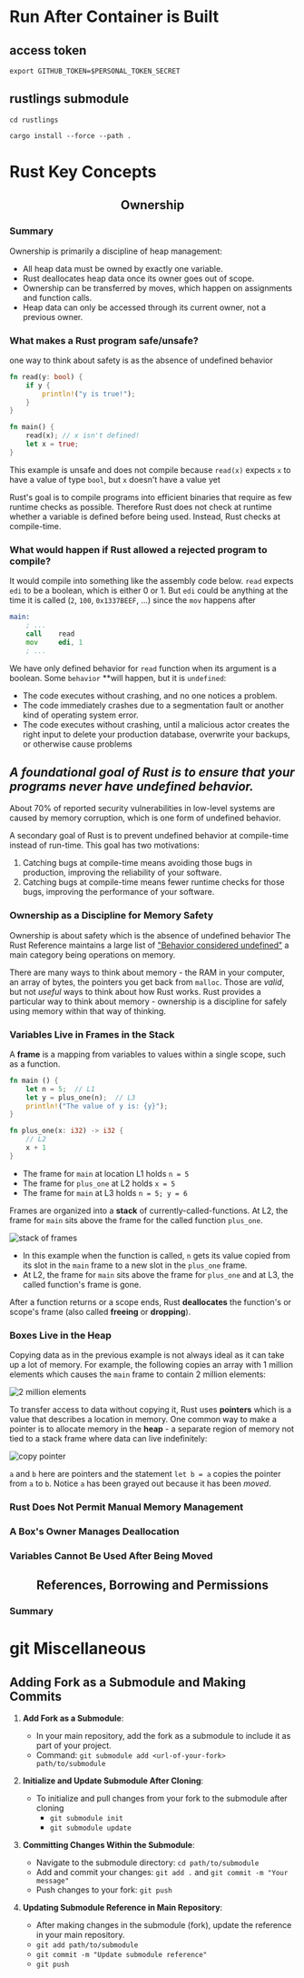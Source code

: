 # Run After Container is Built

## access token
`export GITHUB_TOKEN=$PERSONAL_TOKEN_SECRET`

## rustlings submodule
`cd rustlings`

`cargo install --force --path .`


# Rust Key Concepts

## <div align="center">Ownership</div>
### Summary
Ownership is primarily a discipline of heap management:
 - All heap data must be owned by exactly one variable.
 - Rust deallocates heap data once its owner goes out of scope.
 - Ownership can be transferred by moves, which happen on assignments and function calls.
 - Heap data can only be accessed through its current owner, not a previous owner.

### What makes a Rust program safe/unsafe?
one way to think about safety is as the absence of undefined behavior
```rust 
fn read(y: bool) {
    if y {
        println!("y is true!");
    }
}

fn main() {
    read(x); // x isn't defined!
    let x = true;
}
```
 This example is unsafe and does not compile because `read(x)` expects `x` to have a value
 of type `bool`, but `x` doesn't have a value yet

 Rust's goal is to compile programs into efficient binaries that require as few runtime checks as possible. Therefore Rust does not check at runtime whether a variable is defined before being used. Instead, Rust checks at compile-time.

 ### What would happen if Rust allowed a rejected program to compile?
It would compile into something like the assembly code below.
`read` expects `edi` to be a boolean, which is either 0 or 1. But `edi` could be anything
at the time it is called (`2`, `100`, `0x1337BEEF`, ...) since the `mov` happens after
```asm
main:
    ; ...
    call    read
    mov     edi, 1
    ; ...
```
We have only defined behavior for `read` function when its argument is a boolean.
Some `behavior` **will happen, but it is `undefined`:
 - The code executes without crashing, and no one notices a problem.
 - The code immediately crashes due to a segmentation fault or another kind of operating system error.
 - The code executes without crashing, until a malicious actor creates the right input to delete your 
   production database, overwrite your backups, or otherwise cause problems

##
## ***A foundational goal of Rust is to ensure that your programs never have undefined behavior.***

About 70% of reported security vulnerabilities in low-level systems are caused by memory corruption, which is one form of undefined behavior.

A secondary goal of Rust is to prevent undefined behavior at compile-time instead of run-time. This goal has two motivations:
1. Catching bugs at compile-time means avoiding those bugs in production, improving the reliability of your software.
2. Catching bugs at compile-time means fewer runtime checks for those bugs, improving the performance of your software.

### Ownership as a Discipline for Memory Safety
Ownership is about safety which is the absence of undefined behavior The Rust Reference maintains a large list of ["Behavior considered undefined"](https://doc.rust-lang.org/reference/behavior-considered-undefined.html) a main category being operations on memory.

There are many ways to think about memory - the RAM in your computer, an array of bytes, the pointers you get back from `malloc`. Those are *valid*, but not *useful* ways to think about how Rust works. 
Rust provides a particular way to think about memory - ownership is a discipline for safely using memory within that way of thinking.

### Variables Live in Frames in the Stack
A **frame** is a mapping from variables to values within a single scope, such as a function.
```Rust
fn main () {
    let n = 5;  // L1
    let y = plus_one(n);  // L3
    println!("The value of y is: {y}");
}

fn plus_one(x: i32) -> i32 {
    // L2
    x + 1
}
```
- The frame for `main` at location L1 holds `n = 5`
- The frame for `plus_one` at L2 holds `x = 5`
- The frame for `main` at L3 holds `n = 5; y = 6`

Frames are organized into a **stack** of currently-called-functions. At L2, the frame for `main` sits above the frame for the called function `plus_one`.

![](notes_imgs/frame_stack_0.png "stack of frames")

 - In this example when the function is called, `n` gets its value copied from its slot in the `main` frame to a new slot in the `plus_one` frame.
 - At L2, the frame for `main` sits above the frame for `plus_one` and at L3, the called function's frame is gone.

After a function returns or a scope ends, Rust **deallocates** the function's or scope's frame (also called **freeing** or **dropping**).

### Boxes Live in the Heap
Copying data as in the previous example is not always ideal as it can take up a lot of memory. For example, the following copies an array with 1 million elements which causes the `main` frame to contain 2 million elements:

![](notes_imgs/frame_stack_1.png "2 million elements")

To transfer access to data without copying it, Rust uses **pointers** which is a value that describes a location in memory. One common way to make a pointer is to allocate memory in the **heap** - a separate region of memory not tied to a stack frame where data can live indefinitely:

![](notes_imgs/stack_heap_0.png "copy pointer")

`a` and `b` here are pointers and the statement `let b = a` copies the pointer from `a` to `b`. Notice `a` has been grayed out because it has been *moved*.

### Rust Does Not Permit Manual Memory Management

### A Box's Owner Manages Deallocation

### Variables Cannot Be Used After Being Moved



##
## <div align="center">References, Borrowing and Permissions</div>
### Summary


# git Miscellaneous

## Adding Fork as a Submodule and Making Commits
1. **Add Fork as a Submodule**:
   - In your main repository, add the fork as a submodule to include it as part of your project.
   - Command: `git submodule add <url-of-your-fork> path/to/submodule`

2. **Initialize and Update Submodule After Cloning**:
   - To initialize and pull changes from your fork to the submodule after cloning 
     - `git submodule init`
     - `git submodule update`

3. **Committing Changes Within the Submodule**:
   - Navigate to the submodule directory: `cd path/to/submodule`
   - Add and commit your changes: `git add .` and `git commit -m "Your message"`
   - Push changes to your fork: `git push`

4. **Updating Submodule Reference in Main Repository**:
   - After making changes in the submodule (fork), update the reference in your main repository.
   - `git add path/to/submodule`
   - `git commit -m "Update submodule reference"`
   - `git push`